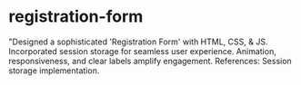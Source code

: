 # registration-form
"Designed a sophisticated 'Registration Form' with HTML, CSS, &amp; JS. Incorporated session storage for seamless user experience. Animation, responsiveness, and clear labels amplify engagement. References: Session storage implementation.
